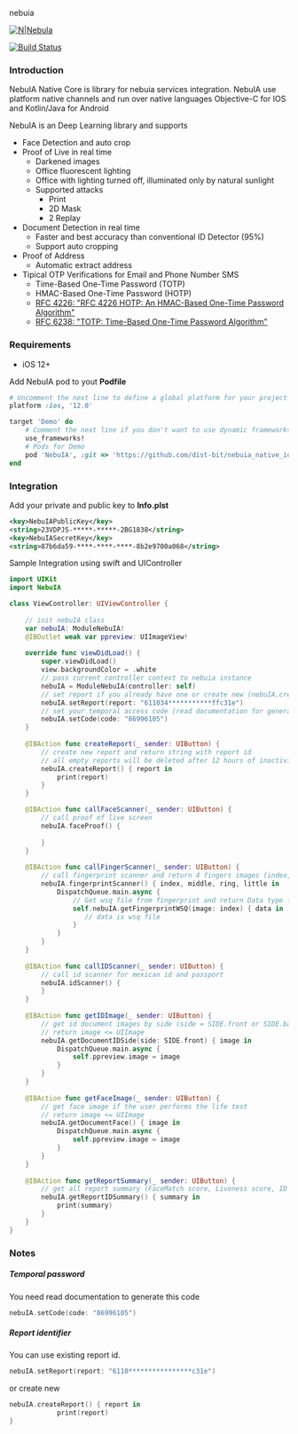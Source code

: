 nebuia

[![N|Nebula](https://i.ibb.co/DC46xJv/banner-min.png)](https://nebuia.com)

[![Build Status](https://travis-ci.org/joemccann/dillinger.svg?branch=master)](https://travis-ci.org/joemccann/dillinger)

### Introduction

NebuIA Native Core is library for nebuia services integration. NebuIA use platform native channels and run over native
languages Objective-C for IOS and Kotlin/Java for Android

NebuIA is an Deep Learning library and supports
  - Face Detection and auto crop
  - Proof of Live in real time
    - Darkened images
    - Office fluorescent lighting
    - Office with lighting turned off, illuminated only by natural sunlight
    - Supported attacks
      - Print
      - 2D Mask
      - 2 Replay
  - Document Detection in real time
    - Faster and best accuracy than conventional ID Detector (95%)
    - Support auto cropping
  - Proof of Address
    - Automatic extract address
  - Tipical OTP Verifications for Email and Phone Number SMS
    - Time-Based One-Time Password (TOTP)
    - HMAC-Based One-Time Password (HOTP)
    * [RFC 4226: "RFC 4226 HOTP: An HMAC-Based One-Time Password Algorithm"](https://www.ietf.org/rfc/rfc4226.txt)
    * [RFC 6238: "TOTP: Time-Based One-Time Password Algorithm"](https://tools.ietf.org/html/rfc6238)


### Requirements
 - iOS 12+

Add NebuIA pod to yout **Podfile**
```ruby
# Uncomment the next line to define a global platform for your project
platform :ios, '12.0'

target 'Demo' do
	# Comment the next line if you don't want to use dynamic frameworks
	use_frameworks!
	# Pods for Demo
	pod 'NebuIA', :git => 'https://github.com/dist-bit/nebuia_native_ios.git'
end
```

### Integration

Add your private and public key to **Info.plst**
```xml
<key>NebuIAPublicKey</key>
<string>23VDPJS-*****-*****-2BG1838</string>
<key>NebuIASecretKey</key>
<string>87b6da59-****-****-****-8b2e9700a068</string>
```

Sample Integration using swift and UIController
```swift
import UIKit
import NebuIA

class ViewController: UIViewController {
   
  	// init nebuIA class
    var nebuIA: ModuleNebuIA!
    @IBOutlet weak var ppreview: UIImageView!
    
    override func viewDidLoad() {
        super.viewDidLoad()
        view.backgroundColor = .white
      	// pass current controller context to nebuia instance
        nebuIA = ModuleNebuIA(controller: self)
      	// set report if you already have one or create new (nebuIA.createReport)
        nebuIA.setReport(report: "611034***********ffc31e")
      	// set your temporal access code (read documentation for generation)
        nebuIA.setCode(code: "86996105")
    }
    
    @IBAction func createReport(_ sender: UIButton) {
      	// create new report and return string with report id
      	// all empty reports will be deleted after 12 hours of inactivity
        nebuIA.createReport() { report in
            print(report)
        }
    }

    @IBAction func callFaceScanner(_ sender: UIButton) {
      	// call proof of live screen
        nebuIA.faceProof() {
           
        }
    }
    
    @IBAction func callFingerScanner(_ sender: UIButton) {
      	// call fingerprint scanner and return 4 fingers images (index, middle, ring, little <= UIImage)
        nebuIA.fingerprintScanner() { index, middle, ring, little in
            DispatchQueue.main.async {
                // Get wsq file from fingerprint and return Data type file
                self.nebuIA.getFingerprintWSQ(image: index) { data in
                   // data is wsq file
                }
            }
        }
    }
    
    @IBAction func callIDScanner(_ sender: UIButton) {
      	// call id scanner for mexican id and passport
        nebuIA.idScanner() { 
        }
    }
    
    @IBAction func getIDImage(_ sender: UIButton) {
      	// get id document images by side (side = SIDE.front or SIDE.back)
      	// return image <= UIImage
        nebuIA.getDocumentIDSide(side: SIDE.front) { image in
            DispatchQueue.main.async {
                self.ppreview.image = image
            }
        }
    }
    
    @IBAction func getFaceImage(_ sender: UIButton) {
      	// get face image if the user performs the life test
      	// return image <= UIImage
        nebuIA.getDocumentFace() { image in
            DispatchQueue.main.async {
                self.ppreview.image = image
            }
        }
    }
    
    @IBAction func getReportSummary(_ sender: UIButton) {
      	// get all report summary (FaceMatch score, Liveness score, ID data and verifications)
        nebuIA.getReportIDSummary() { summary in
            print(summary)
        }
    }
}
```

### Notes

##### Temporal password

You need read documentation to generate this code

```swift
nebuIA.setCode(code: "86996105")
```



##### Report identifier

You can use existing report id.
```swift
nebuIA.setReport(report: "6110****************c31e")
```

or create new
```swift
nebuIA.createReport() { report in
            print(report)
}
```







